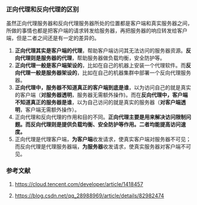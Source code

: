 ### **正向代理和反向代理的区别**

虽然正向代理服务器和反向代理服务器所处的位置都是客户端和真实服务器之间，所做的事情也都是把客户端的请求转发给服务器，再把服务器的响应转发给客户端，但是二者之间还是有一定的差异的。

1. **正向代理其实是客户端的代理**，帮助客户端访问其无法访问的服务器资源。**反向代理则是服务器的代理**，帮助服务器做负载均衡，安全防护等。
2. **正向代理一般是客户端架设的**，比如在自己的机器上安装一个代理软件。而**反向代理一般是服务器架设的**，比如在自己的机器集群中部署一个反向代理服务器。
3. **正向代理中，服务器不知道真正的客户端到底是谁**，以为访问自己的就是真实的客户端（**对服务器透明**，服务器无需额外操作)。而在**反向代理中，客户端不知道真正的服务器是谁**，以为自己访问的就是真实的服务器（**对客户端透明**，客户端无需额外操作）。
4. 正向代理和反向代理的作用和目的不同。**正向代理主要是用来解决访问限制问题。而反向代理则是提供负载均衡、安全防护等作用。二者均能提高访问速度。**
5. 正向代理是代理客户端，**为客户端**收发请求，使真实客户端对服务器不可见；而反向代理是代理服务器端，**为服务器**收发请求，使真实服务器对客户端不可见。

### 参考文献

1. <https://cloud.tencent.com/developer/article/1418457>

2. <https://blog.csdn.net/qq_28988969/article/details/82982474>